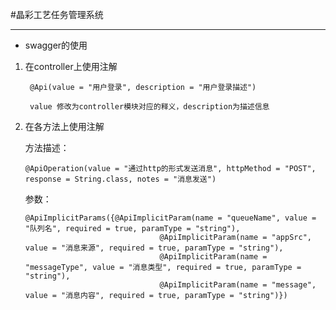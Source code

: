 #晶彩工艺任务管理系统

----------
- swagger的使用

1. 在controller上使用注解 

        @Api(value = "用户登录", description = "用户登录描述")
        
        value 修改为controller模块对应的释义，description为描述信息
        
 2. 在各方法上使用注解
 
       方法描述：
       
        @ApiOperation(value = "通过http的形式发送消息", httpMethod = "POST", response = String.class, notes = "消息发送")
       
       参数：
       
        @ApiImplicitParams({@ApiImplicitParam(name = "queueName", value = "队列名", required = true, paramType = "string"),
                                      @ApiImplicitParam(name = "appSrc", value = "消息来源", required = true, paramType = "string"),
                                      @ApiImplicitParam(name = "messageType", value = "消息类型", required = true, paramType = "string"),
                                      @ApiImplicitParam(name = "message", value = "消息内容", required = true, paramType = "string")})
        